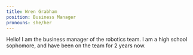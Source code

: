 ```yaml
---
title: Wren Grabham
position: Business Manager
pronouns: she/her
---
```

Hello! I am the business  manager of the robotics team. I am a high school sophomore, and have been on the team for 2 years now.